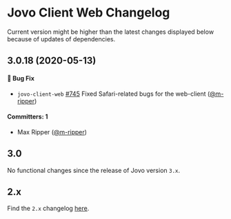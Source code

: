 # Jovo Client Web Changelog

Current version might be higher than the latest changes displayed below because of updates of dependencies.

## 3.0.18 (2020-05-13)

#### :bug: Bug Fix
 * `jovo-client-web` [#745](https://github.com/jovotech/jovo-framework/pull/745) Fixed Safari-related bugs for the web-client ([@m-ripper](https://github.com/m-ripper))  

 #### Committers: 1
- Max Ripper ([@m-ripper](https://github.com/m-ripper))


## 3.0

No functional changes since the release of Jovo version `3.x`.

## 2.x

Find the `2.x` changelog [here](https://github.com/jovotech/jovo-framework/blob/v2/CHANGELOG.md).
